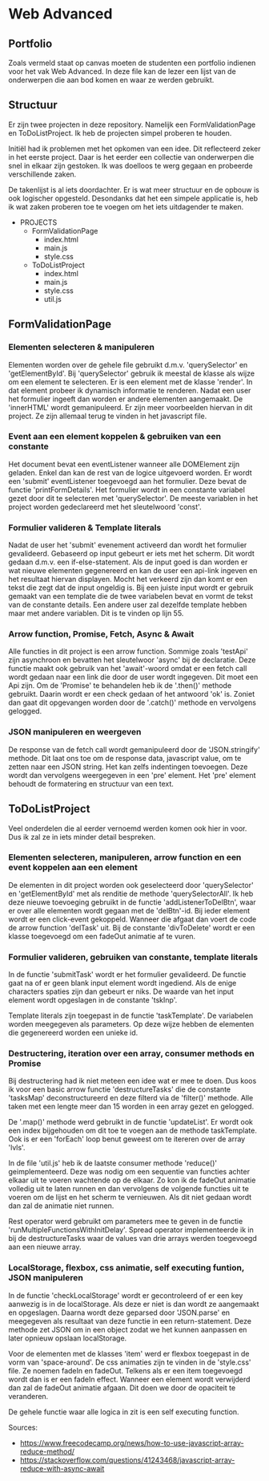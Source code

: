 # Web Advanced

## Portfolio

Zoals vermeld staat op canvas moeten de studenten een portfolio indienen voor het vak Web Advanced. In deze file kan de lezer een lijst van de onderwerpen die aan bod komen en waar ze werden gebruikt.

## Structuur

Er zijn twee projecten in deze repository. Namelijk een FormValidationPage en ToDoListProject. Ik heb de projecten simpel proberen te houden. 

Initiël had ik problemen met het opkomen van een idee. Dit reflecteerd zeker in het eerste project. Daar is het eerder een collectie van onderwerpen die snel in elkaar zijn gestoken. Ik was doelloos te werg gegaan en probeerde verschillende zaken.

De takenlijst is al iets doordachter. Er is wat meer structuur en de opbouw is ook logischer opgesteld. Desondanks dat het een simpele applicatie is, heb ik wat zaken proberen toe te voegen om het iets uitdagender te maken.

- PROJECTS
    - FormValidationPage
        - index.html
        - main.js
        - style.css
    - ToDoListProject
        - index.html
        - main.js
        - style.css
        - util.js

## FormValidationPage

### Elementen selecteren & manipuleren

Elementen worden over de gehele file gebruikt d.m.v. 'querySelector' en 'getElementById'. Bij 'querySelector' gebruik ik meestal de klasse als wijze om een element te selecteren. Er is een element met de klasse 'render'. In dat element probeer ik dynamisch informatie te renderen. Nadat een user het formulier ingeeft dan worden er andere elementen aangemaakt. De 'innerHTML' wordt gemanipuleerd. Er zijn meer voorbeelden hiervan in dit project. Ze zijn allemaal terug te vinden in het javascript file.

### Event aan een element koppelen & gebruiken van een constante
Het document bevat een eventListener wanneer alle DOMElement zijn geladen. Enkel dan kan de rest van de logice uitgevoerd worden. Er wordt een 'submit' eventListener toegevoegd aan het formulier. Deze bevat de functie 'printFormDetails'. Het formulier wordt in een constante variabel gezet door dit te selecteren met 'querySelector'. De meeste variablen in het project worden gedeclareerd met het sleutelwoord 'const'.

### Formulier valideren & Template literals
Nadat de user het 'submit' evenement activeerd dan wordt het formulier gevalideerd. Gebaseerd op input gebeurt er iets met het scherm. Dit wordt gedaan d.m.v. een if-else-statement. Als de input goed is dan worden er wat nieuwe elementen gegenereerd en kan de user een api-link ingeven en het resultaat hiervan displayen. Mocht het verkeerd zijn dan komt er een tekst die zegt dat de input ongeldig is. Bij een juiste input wordt er gebruik gemaakt van een template die de twee variabelen bevat en vormt de tekst van de constante details. Een andere user zal dezelfde template hebben maar met andere variablen. Dit is te vinden op lijn 55.

### Arrow function, Promise, Fetch, Async & Await
Alle functies in dit project is een arrow function. Sommige zoals 'testApi' zijn asynchroon en bevatten het sleutelwoor 'async' bij de declaratie. Deze functie maakt ook gebruik van het 'await'-woord omdat er een fetch call wordt gedaan naar een link die door de user wordt ingegeven. Dit moet een Api zijn. Om de 'Promise' te behandelen heb ik de '.then()' methode gebruikt. Daarin wordt er een check gedaan of het antwoord 'ok' is. Zoniet dan gaat dit opgevangen worden door de '.catch()' methode en vervolgens gelogged.

### JSON manipuleren en weergeven
De response van de fetch call wordt gemanipuleerd door de 'JSON.stringify' methode. Dit laat ons toe om de response data, javascript value, om te zetten naar een JSON string. Het kan zelfs indentingen toevoegen. Deze wordt dan vervolgens weergegeven in een 'pre' element. Het 'pre' element behoudt de formatering en structuur van een text.

## ToDoListProject
Veel onderdelen die al eerder vernoemd werden komen ook hier in voor. Dus ik zal ze in iets minder detail bespreken.

### Elementen selecteren, manipuleren, arrow function en een event koppelen aan een element
De elementen in dit project worden ook geselecteerd door 'querySelector' en 'getElementById' met als renditie de methode 'querySelectorAll'. Ik heb deze nieuwe toevoeging gebruikt in de functie 'addListenerToDelBtn', waar er over alle elementen wordt gegaan met de 'delBtn'-id. Bij ieder element wordt er een click-event gekoppeld. Wanneer die afgaat dan voert de code de arrow function 'delTask' uit. Bij de constante 'divToDelete' wordt er een klasse toegevoegd om een fadeOut animatie af te vuren.

### Formulier valideren, gebruiken van constante, template literals
In de functie 'submitTask' wordt er het formulier gevalideerd. De functie gaat na of er geen blank input element wordt ingediend. Als de enige characters spaties zijn dan gebeurt er niks. De waarde van het input element wordt opgeslagen in de constante 'tskInp'.

Template literals zijn toegepast in de functie 'taskTemplate'. De variabelen worden meegegeven als parameters. Op deze wijze hebben de elementen die gegenereerd worden een unieke id.

### Destructering, iteration over een array, consumer methods en Promise
Bij destructering had ik niet meteen een idee wat er mee te doen. Dus koos ik voor een basic arrow functie 'destructureTasks' die de constante 'tasksMap' deconstructureerd en deze filterd via de 'filter()' methode. Alle taken met een lengte meer dan 15 worden in een array gezet en gelogged. 

De '.map()' methode werd gebruikt in de functie 'updateList'. Er wordt ook een index bijgehouden om dit toe te voegen aan de methode taskTemplate. Ook is er een 'forEach' loop benut geweest om te itereren over de array 'lvls'.

In de file 'util.js' heb ik de laatste consumer methode 'reduce()' geimplementeerd. Deze was nodig om een sequentie van functies achter elkaar uit te voeren wachtende op de elkaar. Zo kon ik de fadeOut animatie volledig uit te laten runnen en dan vervolgens de volgende functies uit te voeren om de lijst en het scherm te vernieuwen. Als dit niet gedaan wordt dan zal de animatie niet runnen.

Rest operator werd gebruikt om parameters mee te geven in de functie 'runMultipleFunctionsWithInitDelay'. Spread operator implementeerde ik in bij de destructureTasks waar de values van drie arrays werden toegevoegd aan een nieuwe array.

### LocalStorage, flexbox, css animatie, self executing funtion, JSON manipuleren
In de functie 'checkLocalStorage' wordt er gecontroleerd of er een key aanwezig is in de localStorage. Als deze er niet is dan wordt ze aangemaakt en opgeslagen. Daarna wordt deze geparsed door 'JSON.parse' en meegegeven als resultaat van deze functie in een return-statement. Deze methode zet JSON om in een object zodat we het kunnen aanpassen en later opnieuw opslaan localStorage.

Voor de elementen met de klasses 'item' werd er flexbox toegepast in de vorm van 'space-around'. De css animaties zijn te vinden in de 'style.css' file. Ze noemen fadeIn en fadeOut. Telkens als er een item toegevoegd wordt dan is er een fadeIn effect. Wanneer een element wordt verwijderd dan zal de fadeOut animatie afgaan. Dit doen we door de opaciteit te veranderen.

De gehele functie waar alle logica in zit is een self executing function.


Sources:
- https://www.freecodecamp.org/news/how-to-use-javascript-array-reduce-method/
- https://stackoverflow.com/questions/41243468/javascript-array-reduce-with-async-await